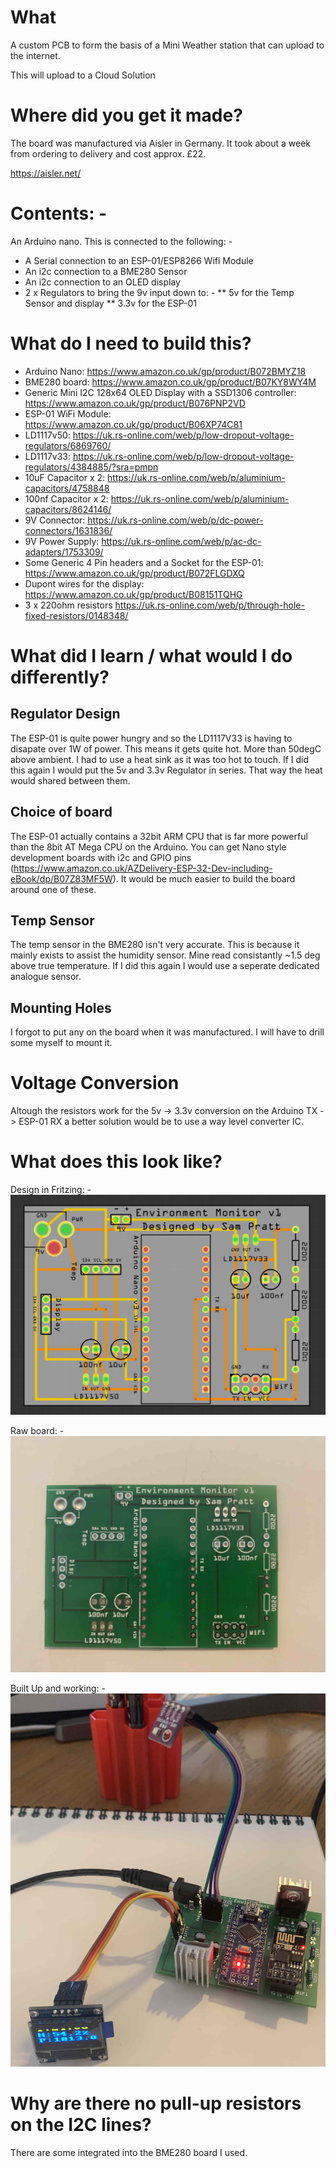 # What

A custom PCB to form the basis of a Mini Weather station that can upload to the internet.

This will upload to a Cloud Solution

# Where did you get it made?

The board was manufactured via Aisler in Germany. It took about a week from ordering to delivery and cost approx. £22.

https://aisler.net/

# Contents: -

An Arduino nano. This is connected to the following: -
* A Serial connection to an ESP-01/ESP8266 Wifi Module
* An i2c connection to a BME280 Sensor
* An i2c connection to an OLED display
* 2 x Regulators to bring the 9v input down to: -
** 5v for the Temp Sensor and display
** 3.3v for the ESP-01

# What do I need to build this?

* Arduino Nano: https://www.amazon.co.uk/gp/product/B072BMYZ18
* BME280 board: https://www.amazon.co.uk/gp/product/B07KY8WY4M
* Generic Mini I2C 128x64 OLED Display with a SSD1306 controller: https://www.amazon.co.uk/gp/product/B076PNP2VD
* ESP-01 WiFi Module: https://www.amazon.co.uk/gp/product/B06XP74C81
* LD1117v50: https://uk.rs-online.com/web/p/low-dropout-voltage-regulators/6869760/
* LD1117v33: https://uk.rs-online.com/web/p/low-dropout-voltage-regulators/4384885/?sra=pmpn
* 10uF Capacitor x 2: https://uk.rs-online.com/web/p/aluminium-capacitors/4758848
* 100nf Capacitor x 2: https://uk.rs-online.com/web/p/aluminium-capacitors/8624146/
* 9V Connector: https://uk.rs-online.com/web/p/dc-power-connectors/1631836/
* 9V Power Supply: https://uk.rs-online.com/web/p/ac-dc-adapters/1753309/
* Some Generic 4 Pin headers and a Socket for the ESP-01: https://www.amazon.co.uk/gp/product/B072FLGDXQ
* Dupont wires for the display: https://www.amazon.co.uk/gp/product/B08151TQHG
* 3 x 220ohm resistors https://uk.rs-online.com/web/p/through-hole-fixed-resistors/0148348/

# What did I learn / what would I do differently?

## Regulator Design

The ESP-01 is quite power hungry and so the LD1117V33 is having to disapate over 1W of power. This means it gets quite hot.
More than 50degC above ambient. I had to use a heat sink as it was too hot to touch. If I did this again I would put the 5v and 3.3v Regulator in series. That way the heat would shared between them.

## Choice of board

The ESP-01 actually contains a 32bit ARM CPU that is far more powerful than the 8bit AT Mega CPU on the Arduino.
You can get Nano style development boards with i2c and GPIO pins (https://www.amazon.co.uk/AZDelivery-ESP-32-Dev-including-eBook/dp/B07Z83MF5W). It would be much easier to build the board around one of these.

## Temp Sensor

The temp sensor in the BME280 isn't very accurate. This is because it mainly exists to assist the humidity sensor. Mine read consistantly ~1.5 deg above true temperature. If I did this again I would use a seperate dedicated analogue sensor.

## Mounting Holes

I forgot to put any on the board when it was manufactured. I will have to drill some myself to mount it.

# Voltage Conversion

Altough the resistors work for the 5v -> 3.3v conversion on the Arduino TX -> ESP-01 RX a better solution would be to use a way level converter IC.

# What does this look like?

Design in Fritzing: -
<img src="./fritzing.png">

Raw board: -
<img src="./board.jpg">

Built Up and working: -
<img src="./built.jpg">

# Why are there no pull-up resistors on the I2C lines?

There are some integrated into the BME280 board I used.
